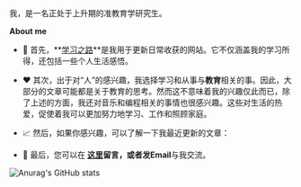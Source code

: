 <!--
### Hi there 👋

**leonuxzy/leonuxzy** is a ✨ _special_ ✨ repository because its `README.md` (this file) appears on your GitHub profile.

Here are some ideas to get you started:

- 🔭 I’m currently working on ...
- 🌱 I’m currently learning ...
- 👯 I’m looking to collaborate on ...
- 🤔 I’m looking for help with ...
- 💬 Ask me about ...
- 📫 How to reach me: ...
- 😄 Pronouns: ...
- ⚡ Fun fact: ...
-->

我，是一名正处于上升期的准教育学研究生。

**About me**

- 💼 首先，**[学习之路](https://leonuxzy.github.io/)**是我用于更新日常收获的网站。它不仅涵盖我的学习所得，还包括一些个人生活感悟。

- ❤️ 其次，出于对“人”的感兴趣，我选择学习和从事与**教育**相关的事。因此，大部分的文章可能都是关于教育的思考。然而这不意味着我的兴趣仅此而已，除了上述的方面，我还对音乐和编程相关的事情也很感兴趣。这些对生活的热爱，促使着我可以更加努力地学习、工作和照顾家庭。

- 📈 然后，如果你感兴趣，可以了解一下我最近更新的文章：
  <!-- BLOG-POST-LIST:START -->
  <!-- BLOG-POST-LIST:END -->

- 💬 最后，您可以在 **[这里](https://leonuxzy.github.io/2021/12/29/Top/)**留言，或者发**Email**与我交流。

![Anurag's GitHub stats](https://github-readme-stats.vercel.app/api?username=leonuxzy&show_icons=true)